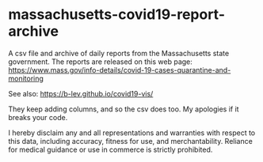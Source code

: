 # massachusetts-covid19-report-archive

A csv file and archive of daily reports from the Massachusetts state government. The reports are released on this web page: https://www.mass.gov/info-details/covid-19-cases-quarantine-and-monitoring

See also: https://b-lev.github.io/covid19-vis/

They keep adding columns, and so the csv does too. My apologies if it breaks your code.


I hereby disclaim any and all representations and warranties with respect to this data, including accuracy, fitness for use, and merchantability. Reliance for medical guidance or use in commerce is strictly prohibited.

